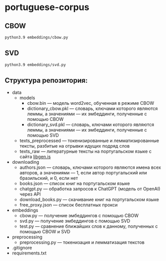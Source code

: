 # portuguese-corpus

## CBOW
```bash
python3.9 embeddings/cbow.py
```

## SVD
```bash
python3.9 embeddings/svd.py
```

## Структура репозитория:

- data
  - models
    - cbow.bin — модель word2vec, обученная в режиме CBOW
    - dictionary_cbow.pkl — словарь, ключами которого являются леммы, а значениями — их эмбеддинги, полученные с помощью CBOW
    - dictionary_svd.pkl — словарь, ключами которого являются леммы, а значениями — их эмбеддинги, полученные с помощью SVD
  - texts_preprocessed — токенизированные и лемматизированные тексты, разбитые на отрывки идущих подряд слов
  - texts_raw — литературные тексты на португальском языке с сайта [libgen.is](https://libgen.is/)
- downloading
  - authors.json — словарь, ключами которого являются имена всех авторов, а значениями — 1, если автор португальский или бразильский, и 0, если нет
  - books.json — список книг на португальском языке
  - chatgpt.py — обработка запросов к ChatGPT (модель от OpenAI) через API
  - download_books.py — скачивание книг на португальском языке
  - free_proxy.json — список бесплатных прокси
- embeddings
  - cbow.py — получение эмбеддингов с помощью CBOW
  - svd.py — получение эмбеддингов с помощью SVD
  - test.py — сравнение ближайших слов к данному, полученных с помощью CBOW и SVD
- preprocessing
  - preprocessing.py — токенизация и лемматизация текстов
- .gitignore
- requirements.txt
